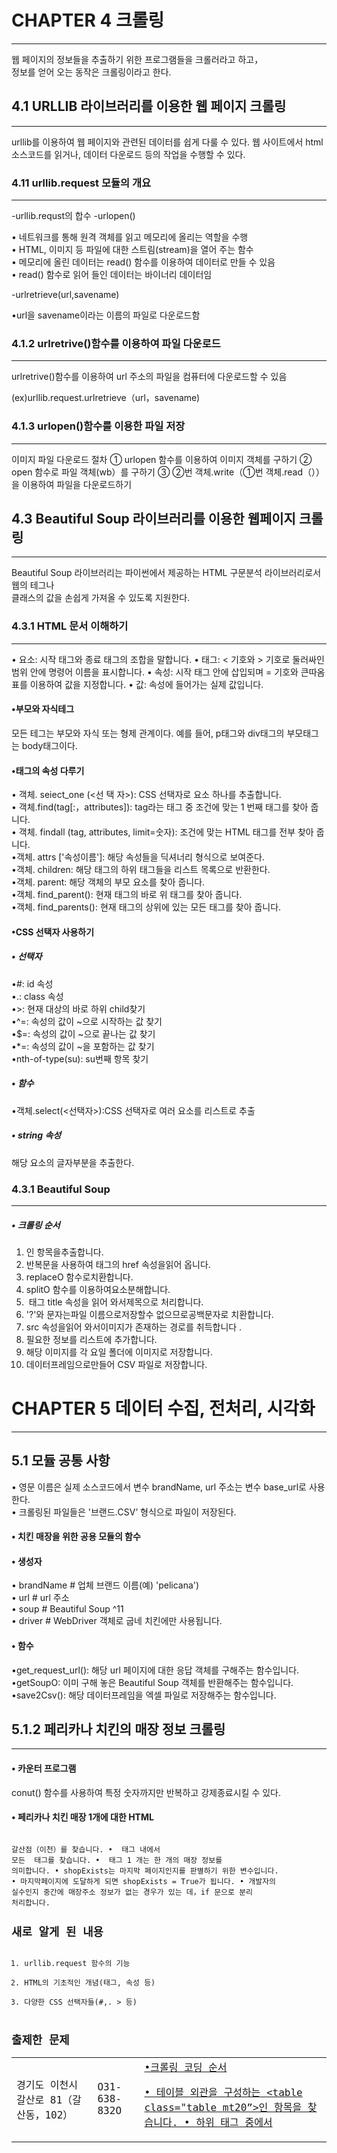 # CHAPTER 4 크롤링
--------------------
웹 페이지의 정보들을 추출하기 위한 프로그램들을 크롤러라고 하고，   
정보를 얻어 오는 동작은 크롤링이라고 한다.


## 4.1 URLLIB 라이브러리를 이용한 웹 페이지 크롤링
--------

urllib를 이용하여 웹 페이지와 관련된 데이터를 쉽게 다룰 수 있다.
웹 사이트에서 html소스코드를 읽거나, 데이터 다운로드 등의 작업을 수행할 수 있다. 

### 4.11 urllib.request 모듈의 개요
------------
-urllib.requst의 합수
-urlopen()   

• 네트워크를 통해 원격 객체를 읽고 메모리에 올리는 역할을 수행   
• HTML, 이미지 등 파일에 대한 스트림(stream)을 열어 주는 함수   
• 메모리에 올린 데이터는 read() 함수를 이용하여 데이터로 만들 수 있음   
• read() 함수로 읽어 들인 데이터는 바이너리 데이터임   

-urlretrieve(url,savename)   

•url을 savename이라는 이름의 파일로 다운로드함   

### 4.1.2 urlretrive()함수를 이용하여 파일 다운로드   
------------
urlretrive()함수를 이용하여 url 주소의 파일을 컴퓨터에 다운로드할 수 있음   

(ex)urllib.request.urlretrieve（url，savename)   

### 4.1.3 urlopen()함수를 이용한 파일 저장   
------------

이미지 파일 다운로드 절차
① urlopen 함수를 이용하여 이미지 객체를 구하기
② open 함수로 파일 객체(wb）를 구하기
③ ②번 객체.write（①번 객체.read（））을 이용하여 파일을 다운로드하기

## 4.3 Beautiful Soup 라이브러리를 이용한 웹페이지 크롤링
-----------

Beautiful Soup 라이브러리는 파이썬에서 제공하는 HTML 구문분석 라이브러리로서 웹의 테그나    
클래스의 값을 손쉽게 가져올 수 있도록 지원한다.    

### 4.3.1 HTML 문서 이해하기
-----------
• 요소: 시작 태그와 종료 태그의 조합을 말합니다.
• 태그: < 기호와 > 기호로 둘러싸인 범위 안에 명령어 이름을 표시합니다.
• 속성: 시작 태그 안에 삽입되며 = 기호와 큰따옴표를 이용하여 값을 지정합니다.
• 값: 속성에 들어가는 실제 값입니다.

#### •부모와 자식테그
모든 테그는 부모와 자식 또는 형제 관계이다. 예를 들어, p태그와 div태그의 부모태그는 body태그이다.   
#### •태그의 속성 다루기

• 객체. seiect_one (<선 택 자>): CSS 선택자로 요소 하나를 추출합니다.   
• 객체.find(tag[:，attributes]): tag라는 태그 중 조건에 맞는 1 번째 태그를 찾아 줍니다.   
• 객체. findall (tag, attributes, limit=숫자): 조건에 맞는 HTML 태그를 전부 찾아 줍니다.   
•객체. attrs ['속성이름']: 해당 속성들을 딕셔너리 형식으로 보여준다.   
•객체. children: 해당 태그의 하위 태그들을 리스트 목록으로 반환한다.    
•객체. parent: 해당 객체의 부모 요소를 찾아 줍니다.    
•객체. find_parent(): 현재 태그의 바로 위 태그를 찾아 줍니다.     
•객체. find_parents(): 현재 태그의 상위에 있는 모든 태그를 찾아 줍니다.     

#### •CSS 선택자 사용하기   

##### • 선택자   
•#: id 속성   
•.: class 속성   
•>: 현재 대상의 바로 하위 child찾기    
•^=: 속성의 값이 ~으로 시작하는 값 찾기    
•$=: 속성의 값이 ~으로 끝나는 값 찾기    
•*=: 속성의 값이 ~을 포함하는 값 찾기    
•nth-of-type(su): su번째 항목 찾기    

##### • 함수        
•객체.select(<선택자>):CSS 선택자로 여러 요소를 리스트로 추출         

##### • string 속성     
해당 요소의 글자부분을 추출한다.    


### 4.3.1 Beautiful Soup  
---------

##### • 크롤링 순서    

1. <div class=”thumb”>인 항목을추출합니다.
2. 반복문을 사용하여<a> 태그의 href 속성을읽어 옵니다.
3. replaceO 함수로치환합니다.
4. splitO 함수를 이용하여요소분해합니다.
5. <img> 태그 title 속성을 읽어 와서제목으로 처리합니다.
6. '?'와 문자는파일 이름으로저장할수 없으므로공백문자로 치환합니다.
7. src 속성을읽어 와서이미지가 존재하는 경로를 취득합니다 .
8. 필요한 정보를 리스트에 추가합니다.
9. 해당 이미지를 각 요일 폴더에 이미지로 저장합니다.
10. 데이터프레임으로만들어 CSV 파일로 저장합니다.
  
  

# CHAPTER 5 데이터 수집, 전처리, 시각화
-------- 
  
## 5.1 모듈 공통 사항
 
• 영문 이름은 실제 소스코드에서 변수 brandName, url 주소는 변수 base_url로 사용한다.    
• 크롤링된 파일들은 '브랜드.CSV’ 형식으로 파일이 저장된다.   
 
#### • 치킨 매장을 위한 공용 모듈의 함수   
 #### • 생성자    
• brandName # 업체 브랜드 이름(예) 'pelicana')    
• url # url 주소    
• soup # Beautiful Soup ^11    
• driver # WebDriver 객체로 굽네 치킨에만 사용됩니다.    
 
 #### • 함수
•get_request_url(): 해당 url 페이지에 대한 응답 객체를 구해주는 함수입니다.      
•getSoupO: 이미 구해 놓은 Beautiful Soup 객체를 반환해주는 함수입니다.     
•save2Csv(): 해당 데이터프레임을 엑셀 파일로 저장해주는 함수입니다.      
  
## 5.1.2 페리카나 치킨의 매장 정보 크롤링
------------
 #### • 카운터 프로그램
conut() 함수를 사용하여 특정 숫자까지만 반복하고 강제종료시킬 수 있다.
  
#### • 페리카나 치킨 매장 1개에 대한 HTML 
<pre><code>
<table class="table mt2OH>
<tbody>
<tr>
<td class="t_center">갈산점（이천）</td>
<td>경기도 이천시 갈산로 81（갈산동，102）</td>
<td cl ass=,'t_center">O31-638-832O</td>
<td cl ass="t_center">
<a href="#none" class="b니tton h22 btn_gray"
onclick=" store_viewC127.46*, 37.289*, *갈산점.）'） ;、상세
정보
</a>
</td>
</tr>
... 여기에 <七「>이 반복되고 있습니다.
</tbody>
</table>
</code></pre>
         
  
#### •크롤링 코딩 순서

• 테이블 외관을 구성하는 <table class="table mt20”>인 항목을 찾습니다.
• 하위 태그 중에서 <tbody>를 찾습니다.
• <tbody> 태그 내에서 모든 <tr> 태그를 찾습니다.
• <tr> 태그 1 개는 한 개의 매장 정보를 의미합니다.
• shopExists는 마지막 페이지인지를 판별하기 위한 변수입니다.
• 마지막페이지에 도달하게 되면 shopExists = True가 됩니다.
• 개발자의 실수인지 중간에 매장주소 정보가 없는 경우가 있는 데，if 문으로 분리 처리합니다.



## 새로 알게 된 내용
1. urllib.request 함수의 기능
2. HTML의 기초적인 개념(태그, 속성 등)
3. 다양한 CSS 선택자들(#,. > 등)

## 출제한 문제




